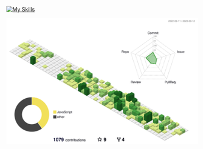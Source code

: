 [![My Skills](https://skillicons.dev/icons?i=nestjs,django,py,flask,fastapi,nodejs,express,jest,prisma,ts,react,nextjs,styledcomponents,js,dart,flutter,html,css,vscode,git,github)](https://www.linkedin.com/in/leonardo-freitas-070298110/)


![](./profile-3d-contrib/profile-green-animate.svg)

